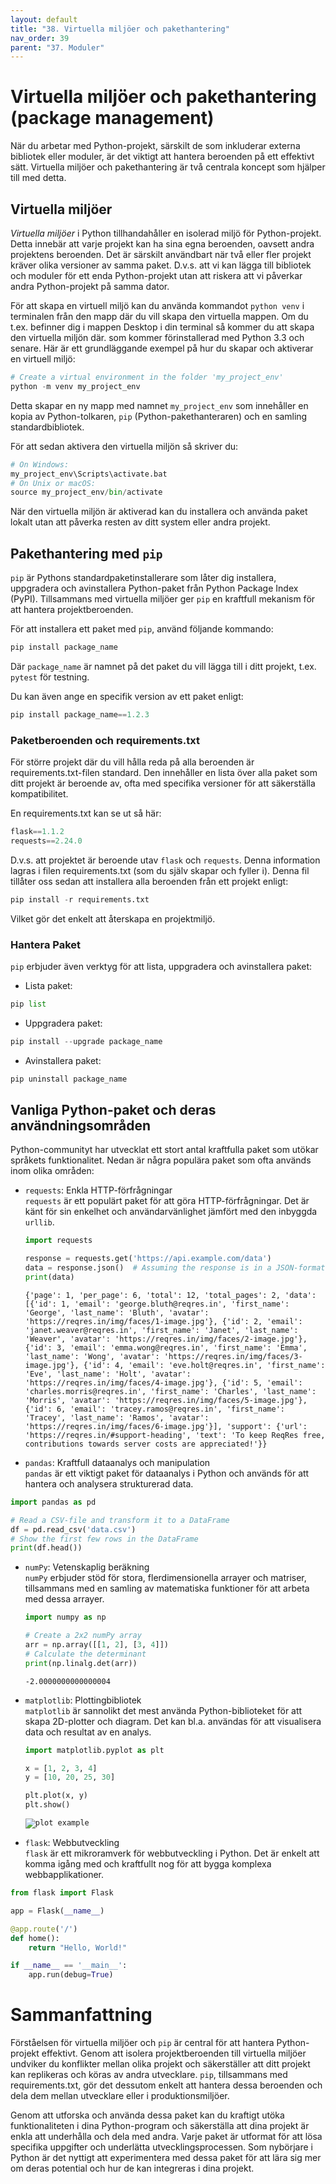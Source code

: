 ```yaml
---
layout: default
title: "38. Virtuella miljöer och pakethantering"
nav_order: 39
parent: "37. Moduler"
---
```


# Virtuella miljöer och pakethantering (package management)
När du arbetar med Python-projekt, särskilt de som inkluderar externa bibliotek eller moduler, är det viktigt att hantera beroenden på ett effektivt sätt. Virtuella miljöer och pakethantering är två centrala koncept som hjälper till med detta.

## Virtuella miljöer
_Virtuella miljöer_ i Python tillhandahåller en isolerad miljö för Python-projekt. Detta innebär att varje projekt kan ha sina egna beroenden, oavsett andra projektens beroenden. Det är särskilt användbart när två eller fler projekt kräver olika versioner av samma paket. D.v.s. att vi kan lägga till bibliotek och moduler för ett enda Python-projekt utan att riskera att vi påverkar andra Python-projekt på samma dator.

För att skapa en virtuell miljö kan du använda kommandot `python venv` i terminalen från den mapp där du vill skapa den virtuella mappen. Om du t.ex. befinner dig i mappen Desktop i din terminal så kommer du att skapa den virtuella miljön där. som kommer förinstallerad med Python 3.3 och senare. Här är ett grundläggande exempel på hur du skapar och aktiverar en virtuell miljö:
```python
# Create a virtual environment in the folder 'my_project_env'
python -m venv my_project_env
```
Detta skapar en ny mapp med namnet `my_project_env` som innehåller en kopia av Python-tolkaren, `pip` (Python-pakethanteraren) och en samling standardbibliotek.

För att sedan aktivera den virtuella miljön så skriver du:
```python
# On Windows:
my_project_env\Scripts\activate.bat
# On Unix or macOS:
source my_project_env/bin/activate
```

När den virtuella miljön är aktiverad kan du installera och använda paket lokalt utan att påverka resten av ditt system eller andra projekt.

## Pakethantering med `pip`
`pip` är Pythons standardpaketinstallerare som låter dig installera, uppgradera och avinstallera Python-paket från Python Package Index (PyPI). Tillsammans med virtuella miljöer ger `pip` en kraftfull mekanism för att hantera projektberoenden.

För att installera ett paket med `pip`, använd följande kommando:
```python
pip install package_name
```

Där `package_name` är namnet på det paket du vill lägga till i ditt projekt, t.ex. `pytest` för testning.

Du kan även ange en specifik version av ett paket enligt:
```python
pip install package_name==1.2.3
```

### Paketberoenden och requirements.txt
För större projekt där du vill hålla reda på alla beroenden är requirements.txt-filen standard. Den innehåller en lista över alla paket som ditt projekt är beroende av, ofta med specifika versioner för att säkerställa kompatibilitet.

En requirements.txt kan se ut så här:
```python
flask==1.1.2
requests==2.24.0
```

D.v.s. att projektet är beroende utav `flask` och `requests`. Denna information lagras i filen requirements.txt (som du själv skapar och fyller i). Denna fil tillåter oss sedan att installera alla beroenden från ett projekt enligt:
```python
pip install -r requirements.txt
```

Vilket gör det enkelt att återskapa en projektmiljö.

### Hantera Paket
`pip` erbjuder även verktyg för att lista, uppgradera och avinstallera paket:

* Lista paket:
```python
pip list
```

* Uppgradera paket:
```python
pip install --upgrade package_name
```

* Avinstallera paket:
```python
pip uninstall package_name
```

## Vanliga Python-paket och deras användningsområden
Python-communityt har utvecklat ett stort antal kraftfulla paket som utökar språkets funktionalitet. Nedan är några populära paket som ofta används inom olika områden:

* `requests`: Enkla HTTP-förfrågningar <br>
`requests` är ett populärt paket för att göra HTTP-förfrågningar. Det är känt för sin enkelhet och användarvänlighet jämfört med den inbyggda `urllib`.
    ```python
    import requests

    response = requests.get('https://api.example.com/data')
    data = response.json()  # Assuming the response is in a JSON-format
    print(data)
    ```
    <div class="code-example" markdown="1">
    <pre><code>{'page': 1, 'per_page': 6, 'total': 12, 'total_pages': 2, 'data': [{'id': 1, 'email': 'george.bluth@reqres.in', 'first_name': 'George', 'last_name': 'Bluth', 'avatar': 'https://reqres.in/img/faces/1-image.jpg'}, {'id': 2, 'email': 'janet.weaver@reqres.in', 'first_name': 'Janet', 'last_name': 'Weaver', 'avatar': 'https://reqres.in/img/faces/2-image.jpg'}, {'id': 3, 'email': 'emma.wong@reqres.in', 'first_name': 'Emma', 'last_name': 'Wong', 'avatar': 'https://reqres.in/img/faces/3-image.jpg'}, {'id': 4, 'email': 'eve.holt@reqres.in', 'first_name': 'Eve', 'last_name': 'Holt', 'avatar': 'https://reqres.in/img/faces/4-image.jpg'}, {'id': 5, 'email': 'charles.morris@reqres.in', 'first_name': 'Charles', 'last_name': 'Morris', 'avatar': 'https://reqres.in/img/faces/5-image.jpg'}, {'id': 6, 'email': 'tracey.ramos@reqres.in', 'first_name': 'Tracey', 'last_name': 'Ramos', 'avatar': 'https://reqres.in/img/faces/6-image.jpg'}], 'support': {'url': 'https://reqres.in/#support-heading', 'text': 'To keep ReqRes free, contributions towards server costs are appreciated!'}}</code></pre>
    </div>

* `pandas`: Kraftfull dataanalys och manipulation <br>
`pandas` är ett viktigt paket för dataanalys i Python och används för att hantera och analysera strukturerad data.
```python
import pandas as pd

# Read a CSV-file and transform it to a DataFrame
df = pd.read_csv('data.csv')
# Show the first few rows in the DataFrame
print(df.head())
```

* `numPy`: Vetenskaplig beräkning <br>
`numPy` erbjuder stöd för stora, flerdimensionella arrayer och matriser, tillsammans med en samling av matematiska funktioner för att arbeta med dessa arrayer.
    ```python
    import numpy as np

    # Create a 2x2 numPy array
    arr = np.array([[1, 2], [3, 4]])
    # Calculate the determinant
    print(np.linalg.det(arr))
    ```
    <div class="code-example" markdown="1">
    <pre><code>-2.0000000000000004</code></pre>
    </div>

* `matplotlib`: Plottingbibliotek <br>
`matplotlib` är sannolikt det mest använda Python-biblioteket för att skapa 2D-plotter och diagram. Det kan bl.a. användas för att visualisera data och resultat av en analys.
    ```python
    import matplotlib.pyplot as plt

    x = [1, 2, 3, 4]
    y = [10, 20, 25, 30]

    plt.plot(x, y)
    plt.show()
    ```
    <div class="code-example" markdown="1">
    <pre><code><img src="../../assets/images/matplotlib.png" alt="plot example"></code></pre>
    </div>

* `flask`: Webbutveckling <br>
`flask` är ett mikroramverk för webbutveckling i Python. Det är enkelt att komma igång med och kraftfullt nog för att bygga komplexa webbapplikationer.
```python
from flask import Flask

app = Flask(__name__)

@app.route('/')
def home():
    return "Hello, World!"

if __name__ == '__main__':
    app.run(debug=True)
```

# Sammanfattning
Förståelsen för virtuella miljöer och `pip` är central för att hantera Python-projekt effektivt. Genom att isolera projektberoenden till virtuella miljöer undviker du konflikter mellan olika projekt och säkerställer att ditt projekt kan replikeras och köras av andra utvecklare. `pip`, tillsammans med requirements.txt, gör det dessutom enkelt att hantera dessa beroenden och dela dem mellan utvecklare eller i produktionsmiljöer.

Genom att utforska och använda dessa paket kan du kraftigt utöka funktionaliteten i dina Python-program och säkerställa att dina projekt är enkla att underhålla och dela med andra. Varje paket är utformat för att lösa specifika uppgifter och underlätta utvecklingsprocessen. Som nybörjare i Python är det nyttigt att experimentera med dessa paket för att lära sig mer om deras potential och hur de kan integreras i dina projekt.